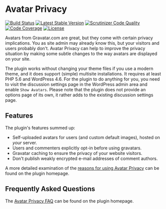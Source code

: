 # Avatar Privacy

[![Build Status](https://travis-ci.org/mundschenk-at/avatar-privacy.svg?branch=master)](https://travis-ci.org/mundschenk-at/avatar-privacy)
[![Latest Stable Version](https://poser.pugx.org/mundschenk-at/avatar-privacy/v/stable)](https://packagist.org/packages/mundschenk-at/avatar-privacy)
[![Scrutinizer Code Quality](https://scrutinizer-ci.com/g/mundschenk-at/avatar-privacy/badges/quality-score.png?b=master)](https://scrutinizer-ci.com/g/mundschenk-at/avatar-privacy/?branch=master)
[![Code Coverage](https://scrutinizer-ci.com/g/mundschenk-at/avatar-privacy/badges/coverage.png?b=master)](https://scrutinizer-ci.com/g/mundschenk-at/avatar-privacy/?branch=master)
[![License](https://poser.pugx.org/mundschenk-at/avatar-privacy/license)](https://packagist.org/packages/mundschenk-at/avatar-privacy)

Avatars from Gravatar.com are great, but they come with certain privacy implications. You as site admin may already know this, but your visitors and users probably don't. Avatar Privacy can help to improve the privacy situation by making some subtle changes to the way avatars are displayed on your site.

The plugin works without changing your theme files if you use a modern theme, and it does support (simple) multisite installations. It requires at least PHP 5.6 and WordPress 4.6. For the plugin to do anything for you, you need to visit the discussion settings page in the WordPress admin area and enable `Show Avatars`. Please note that the plugin does not provide an options page of its own, it rather adds to the existing discussion settings page.


## Features

The plugin's features summed up:

*   Self-uploaded avatars for users (and custom default images), hosted on _your_ server.
*   Users and commenters explicitly opt-in before using gravatars.
*   Gravatar caching to ensure the privacy of your website visitors.
*   Don't publish weakly encrypted e-mail addresses of comment authors.

A more detailed examination of the [reasons for using Avatar Privacy](https://code.mundschenk.at/avatar-privacy/reasons/) can be found on the plugin homepage.


## Frequently Asked Questions

The [Avatar Privacy FAQ](https://code.mundschenk.at/avatar-privacy/frequently-asked-questions/) can be found on the plugin homepage.
